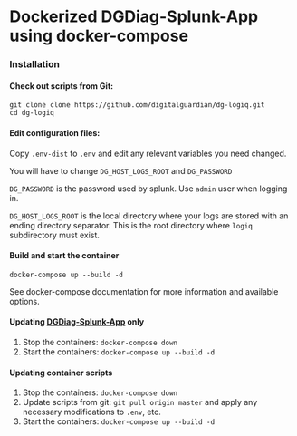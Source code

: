 # Dockerized DGDiag-Splunk-App using docker-compose

### Installation

#### Check out scripts from Git:

```
git clone clone https://github.com/digitalguardian/dg-logiq.git
cd dg-logiq
```

#### Edit configuration files:

Copy ``.env-dist`` to ``.env`` and edit any relevant variables you need changed.

You will have to change ``DG_HOST_LOGS_ROOT`` and ``DG_PASSWORD``

``DG_PASSWORD`` is the password used by splunk.  Use ``admin`` user when logging in.

``DG_HOST_LOGS_ROOT`` is the local directory where your logs are stored with an ending directory separator.  This is the root directory where ``logiq`` subdirectory must exist.

#### Build and start the container

``docker-compose up --build -d``

See docker-compose documentation for more information and available options.

#### Updating [DGDiag-Splunk-App](https://github.com/hovdb/DGDiag-Splunk-App) only

1. Stop the containers: ``docker-compose down``
2. Start the containers: ``docker-compose up --build -d``

#### Updating container scripts

1. Stop the containers: ``docker-compose down``
2. Update scripts from git: ``git pull origin master`` and apply any necessary modifications to ``.env``, etc.
3. Start the containers: ``docker-compose up --build -d``

